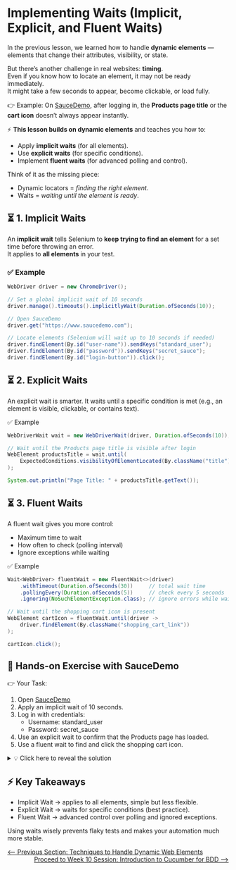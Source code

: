 # Implementing Waits (Implicit, Explicit, and Fluent Waits)

In the previous lesson, we learned how to handle **dynamic elements** — elements that change their attributes, visibility, or state.  

But there’s another challenge in real websites: **timing**.  
Even if you know how to locate an element, it may not be ready immediately.  
It might take a few seconds to appear, become clickable, or load fully.

👉 Example: On [SauceDemo](https://www.saucedemo.com), after logging in, the **Products page title** or the **cart icon** doesn’t always appear instantly.  

⚡ **This lesson builds on dynamic elements** and teaches you how to:  
- Apply **implicit waits** (for all elements).  
- Use **explicit waits** (for specific conditions).  
- Implement **fluent waits** (for advanced polling and control).  

Think of it as the missing piece:  
- Dynamic locators = *finding the right element*.  
- Waits = *waiting until the element is ready*.

## ⏳ 1. Implicit Waits

An **implicit wait** tells Selenium to **keep trying to find an element** for a set time before throwing an error.  
It applies to **all elements** in your test.

### ✅ Example
```java
WebDriver driver = new ChromeDriver();

// Set a global implicit wait of 10 seconds
driver.manage().timeouts().implicitlyWait(Duration.ofSeconds(10));

// Open SauceDemo
driver.get("https://www.saucedemo.com");

// Locate elements (Selenium will wait up to 10 seconds if needed)
driver.findElement(By.id("user-name")).sendKeys("standard_user");
driver.findElement(By.id("password")).sendKeys("secret_sauce");
driver.findElement(By.id("login-button")).click();
```
## ⏳ 2. Explicit Waits

An explicit wait is smarter.
It waits until a specific condition is met (e.g., an element is visible, clickable, or contains text).

✅ Example
```java
WebDriverWait wait = new WebDriverWait(driver, Duration.ofSeconds(10));

// Wait until the Products page title is visible after login
WebElement productsTitle = wait.until(
    ExpectedConditions.visibilityOfElementLocated(By.className("title"))
);

System.out.println("Page Title: " + productsTitle.getText());
```
## ⏳ 3. Fluent Waits

A fluent wait gives you more control:

- Maximum time to wait
- How often to check (polling interval)
- Ignore exceptions while waiting

✅ Example
```java
Wait<WebDriver> fluentWait = new FluentWait<>(driver)
    .withTimeout(Duration.ofSeconds(30))     // total wait time
    .pollingEvery(Duration.ofSeconds(5))     // check every 5 seconds
    .ignoring(NoSuchElementException.class); // ignore errors while waiting

// Wait until the shopping cart icon is present
WebElement cartIcon = fluentWait.until(driver ->
    driver.findElement(By.className("shopping_cart_link"))
);

cartIcon.click();
```
## 📝 Hands-on Exercise with SauceDemo

👉 Your Task:

1. Open [SauceDemo](https://www.saucedemo.com/)
2. Apply an implicit wait of 10 seconds.
3. Log in with credentials:
     - Username: standard_user
     - Password: secret_sauce
4. Use an explicit wait to confirm that the Products page has loaded.
5. Use a fluent wait to find and click the shopping cart icon.

<details> 
  <summary>💡 Click here to reveal the solution</summary>
  
  ```java
import org.openqa.selenium.By;
import org.openqa.selenium.WebDriver;
import org.openqa.selenium.WebElement;
import org.openqa.selenium.chrome.ChromeDriver;
import org.openqa.selenium.support.ui.ExpectedConditions;
import org.openqa.selenium.support.ui.FluentWait;
import org.openqa.selenium.support.ui.Wait;
import org.openqa.selenium.support.ui.WebDriverWait;

import java.time.Duration;
import java.util.NoSuchElementException;

public class WaitsDemo {
    public static void main(String[] args) {
        // Launch Chrome
        WebDriver driver = new ChromeDriver();

        // Set implicit wait
        driver.manage().timeouts().implicitlyWait(Duration.ofSeconds(10));

        // Open SauceDemo
        driver.get("https://www.saucedemo.com");

        // Login
        driver.findElement(By.id("user-name")).sendKeys("standard_user");
        driver.findElement(By.id("password")).sendKeys("secret_sauce");
        driver.findElement(By.id("login-button")).click();

        // Explicit wait for Products page
        WebDriverWait wait = new WebDriverWait(driver, Duration.ofSeconds(10));
        WebElement productsTitle = wait.until(
            ExpectedConditions.visibilityOfElementLocated(By.className("title"))
        );
        System.out.println("Page loaded: " + productsTitle.getText());

        // Fluent wait for shopping cart
        Wait<WebDriver> fluentWait = new FluentWait<>(driver)
            .withTimeout(Duration.ofSeconds(20))
            .pollingEvery(Duration.ofSeconds(2))
            .ignoring(NoSuchElementException.class);

        WebElement cartIcon = fluentWait.until(d ->
            d.findElement(By.className("shopping_cart_link"))
        );
        cartIcon.click();

        // Close browser
        driver.quit();
    }
}
```
</details>

## ⚡ Key Takeaways

- Implicit Wait → applies to all elements, simple but less flexible.
- Explicit Wait → waits for specific conditions (best practice).
- Fluent Wait → advanced control over polling and ignored exceptions.

Using waits wisely prevents flaky tests and makes your automation much more stable.

<div style="width: 100%">
<a href='techniques-to-handle-dynamic-web-elements.md'><-- Previous Section: Techniques to Handle Dynamic Web Elements</a>
<div align="right"><a href='../10-cucumber-bdd/index.md'> Proceed to Week 10 Session: Introduction to Cucumber for BDD --></a></div>
</div>
